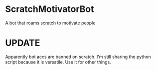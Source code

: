 # ScratchMotivatorBot
A bot that roams scratch to motivate people

# UPDATE
Apparently bot accs are banned on scratch. I'm still sharing the python script because it is versatile. Use it for other things.

